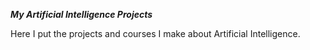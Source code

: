 ***My Artificial Intelligence Projects***

Here I put the projects and courses I make about Artificial Intelligence. 

